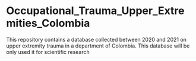 # Occupational_Trauma_Upper_Extremities_Colombia
This repository contains a database collected between 2020 and 2021 on upper extremity trauma in a department of Colombia.
This database will be only used it for scientific research
